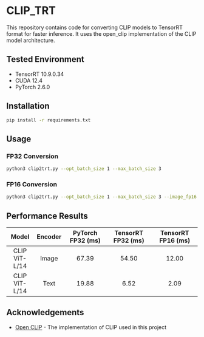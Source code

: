 # CLIP_TRT

This repository contains code for converting CLIP models to TensorRT format for faster inference. It uses the open_clip implementation of the CLIP model architecture.

## Tested Environment

- TensorRT 10.9.0.34
- CUDA 12.4
- PyTorch 2.6.0

## Installation

```bash
pip install -r requirements.txt
```

## Usage

### FP32 Conversion
```bash
python3 clip2trt.py --opt_batch_size 1 --max_batch_size 3
```

### FP16 Conversion
```bash
python3 clip2trt.py --opt_batch_size 1 --max_batch_size 3 --image_fp16 --text_fp16
```

## Performance Results

| Model | Encoder | PyTorch FP32 (ms) | TensorRT FP32 (ms) | TensorRT FP16 (ms) |
|:-----:|:-------:|:-----------------:|:------------------:|:-------------------:|
| CLIP<br>ViT-L/14 | Image | 67.39 | 54.50 | 12.00 |
| CLIP<br>ViT-L/14 | Text | 19.88 | 6.52 | 2.09 |


## Acknowledgements

- [Open CLIP](https://github.com/mlfoundations/open_clip) - The implementation of CLIP used in this project
